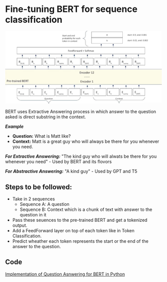 # Fine-tuning BERT for sequence classification

![BERT for question answering](images/bert_for_qa.png)

BERT uses Extractive Answering process in which answer to the question asked is direct substring in the context.

***Example***

- **Question:** What is Matt like?
- **Context:** Matt is a great guy who will always be there for you whenever you need.

***For Extractive Answering:*** "The kind guy who will alwats be there for you whenever you need" - Used by BERT and its flovors

***For Abstractive Answering:*** "A kind guy" - Used by GPT and T5

## Steps to be followed:

- Take in 2 sequences
    - Sequence A: A question
    - Sequence B: Context which is a chunk of text with answer to the question in it
- Pass these seuences to the pre-trained BERT and get a tokenized output.
- Add a FeedForward layer on top of each token like in Token Classification.
- Predict wheather each token represents the start or the end of the answer to the question.

## Code

[Implementation of Question Asnwering for BERT in Python](codes/bert/bert_for_qa.ipynb)